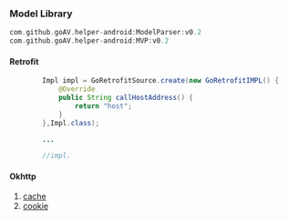 ### Model Library

```gradle
com.github.goAV.helper-android:ModelParser:v0.2
com.github.goAV.helper-android:MVP:v0.2
```

#### Retrofit

```java
        Impl impl = GoRetrofitSource.create(new GoRetrofitIMPL() {
            @Override
            public String callHostAddress() {
                return "host";
            }
        },Impl.class);

        ...

        //impl.
```

#### Okhttp
1. [cache](./ModelParser/src/main/java/com/goav/parser/okhttp/cache)
2. [cookie](./ModelParser/src/main/java/com/goav/parser/okhttp/cookie)

